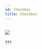 ```yaml
---
id: Checkbox
title: Checkbox
---
```


## ![](https://img.shields.io/badge/-draft-red.svg?style=flat-square)
???



